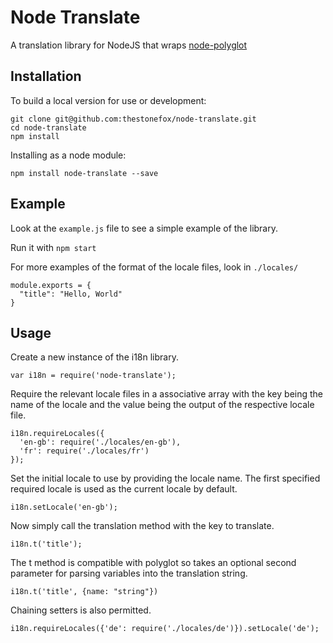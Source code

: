 # Node Translate

A translation library for NodeJS that wraps [node-polyglot](https://www.npmjs.com/package/node-polyglot)

## Installation

To build a local version for use or development:
```
git clone git@github.com:thestonefox/node-translate.git
cd node-translate
npm install
```

Installing as a node module:

```
npm install node-translate --save
```

## Example

Look at the `example.js` file to see a simple example of the library.

Run it with `npm start`

For more examples of the format of the locale files, look in `./locales/`

```
module.exports = {
  "title": "Hello, World"
}
```

## Usage

Create a new instance of the i18n library.

```
var i18n = require('node-translate');
```

Require the relevant locale files in a associative array with the key
being the name of the locale and the value being the output of the
respective locale file.

```
i18n.requireLocales({
  'en-gb': require('./locales/en-gb'),
  'fr': require('./locales/fr')
});
```

Set the initial locale to use by providing the locale name. The first
specified required locale is used as the current locale by default.

```
i18n.setLocale('en-gb');
```

Now simply call the translation method with the key to translate.

```
i18n.t('title');
```

The t method is compatible with polyglot so takes an optional second parameter
for parsing variables into the translation string.

```
i18n.t('title', {name: "string"})
```

Chaining setters is also permitted.

```
i18n.requireLocales({'de': require('./locales/de')}).setLocale('de');
```
